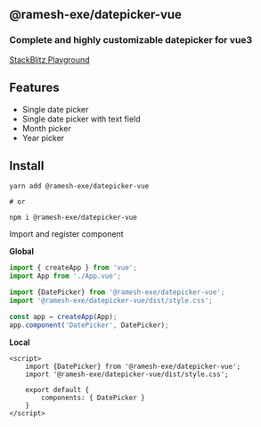 ## @ramesh-exe/datepicker-vue


### Complete and highly customizable datepicker for vue3


[StackBlitz Playground](https://stackblitz.com/edit/ramesh-exedatepicker-vue?file=src%2Fcomponents%2FPlayground.vue)

## Features

- Single date picker
- Single date picker with text field
- Month picker
- Year picker

## Install

```shell
yarn add @ramesh-exe/datepicker-vue

# or

npm i @ramesh-exe/datepicker-vue
```

Import and register component

**Global**

```js
import { createApp } from 'vue';
import App from './App.vue';

import {DatePicker} from '@ramesh-exe/datepicker-vue';
import '@ramesh-exe/datepicker-vue/dist/style.css';

const app = createApp(App);
app.component('DatePicker', DatePicker);
```

**Local**

```vue
<script>
    import {DatePicker} from '@ramesh-exe/datepicker-vue';
    import '@ramesh-exe/datepicker-vue/dist/style.css';
    
    export default {
        components: { DatePicker }
    }
</script>
```
